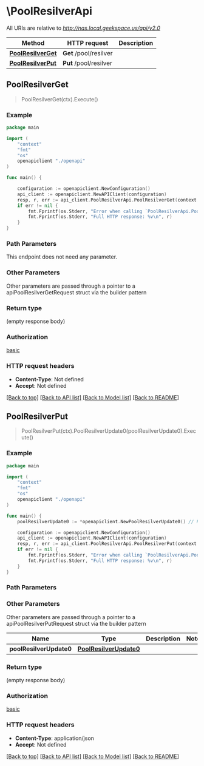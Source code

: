 # \PoolResilverApi

All URIs are relative to *http://nas.local.geekspace.us/api/v2.0*

Method | HTTP request | Description
------------- | ------------- | -------------
[**PoolResilverGet**](PoolResilverApi.md#PoolResilverGet) | **Get** /pool/resilver | 
[**PoolResilverPut**](PoolResilverApi.md#PoolResilverPut) | **Put** /pool/resilver | 



## PoolResilverGet

> PoolResilverGet(ctx).Execute()



### Example

```go
package main

import (
    "context"
    "fmt"
    "os"
    openapiclient "./openapi"
)

func main() {

    configuration := openapiclient.NewConfiguration()
    api_client := openapiclient.NewAPIClient(configuration)
    resp, r, err := api_client.PoolResilverApi.PoolResilverGet(context.Background()).Execute()
    if err != nil {
        fmt.Fprintf(os.Stderr, "Error when calling `PoolResilverApi.PoolResilverGet``: %v\n", err)
        fmt.Fprintf(os.Stderr, "Full HTTP response: %v\n", r)
    }
}
```

### Path Parameters

This endpoint does not need any parameter.

### Other Parameters

Other parameters are passed through a pointer to a apiPoolResilverGetRequest struct via the builder pattern


### Return type

 (empty response body)

### Authorization

[basic](../README.md#basic)

### HTTP request headers

- **Content-Type**: Not defined
- **Accept**: Not defined

[[Back to top]](#) [[Back to API list]](../README.md#documentation-for-api-endpoints)
[[Back to Model list]](../README.md#documentation-for-models)
[[Back to README]](../README.md)


## PoolResilverPut

> PoolResilverPut(ctx).PoolResilverUpdate0(poolResilverUpdate0).Execute()





### Example

```go
package main

import (
    "context"
    "fmt"
    "os"
    openapiclient "./openapi"
)

func main() {
    poolResilverUpdate0 := *openapiclient.NewPoolResilverUpdate0() // PoolResilverUpdate0 |  (optional)

    configuration := openapiclient.NewConfiguration()
    api_client := openapiclient.NewAPIClient(configuration)
    resp, r, err := api_client.PoolResilverApi.PoolResilverPut(context.Background()).PoolResilverUpdate0(poolResilverUpdate0).Execute()
    if err != nil {
        fmt.Fprintf(os.Stderr, "Error when calling `PoolResilverApi.PoolResilverPut``: %v\n", err)
        fmt.Fprintf(os.Stderr, "Full HTTP response: %v\n", r)
    }
}
```

### Path Parameters



### Other Parameters

Other parameters are passed through a pointer to a apiPoolResilverPutRequest struct via the builder pattern


Name | Type | Description  | Notes
------------- | ------------- | ------------- | -------------
 **poolResilverUpdate0** | [**PoolResilverUpdate0**](PoolResilverUpdate0.md) |  | 

### Return type

 (empty response body)

### Authorization

[basic](../README.md#basic)

### HTTP request headers

- **Content-Type**: application/json
- **Accept**: Not defined

[[Back to top]](#) [[Back to API list]](../README.md#documentation-for-api-endpoints)
[[Back to Model list]](../README.md#documentation-for-models)
[[Back to README]](../README.md)

